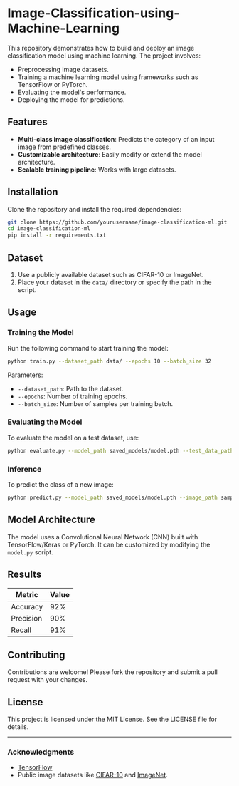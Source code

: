 # Image-Classification-using-Machine-Learning

This repository demonstrates how to build and deploy an image classification model using machine learning. The project involves:

- Preprocessing image datasets.
- Training a machine learning model using frameworks such as TensorFlow or PyTorch.
- Evaluating the model's performance.
- Deploying the model for predictions.

## Features

- **Multi-class image classification**: Predicts the category of an input image from predefined classes.
- **Customizable architecture**: Easily modify or extend the model architecture.
- **Scalable training pipeline**: Works with large datasets.

## Installation

Clone the repository and install the required dependencies:

```bash
git clone https://github.com/yourusername/image-classification-ml.git
cd image-classification-ml
pip install -r requirements.txt
```

## Dataset

1. Use a publicly available dataset such as CIFAR-10 or ImageNet.
2. Place your dataset in the `data/` directory or specify the path in the script.

## Usage

### Training the Model

Run the following command to start training the model:

```bash
python train.py --dataset_path data/ --epochs 10 --batch_size 32
```

Parameters:
- `--dataset_path`: Path to the dataset.
- `--epochs`: Number of training epochs.
- `--batch_size`: Number of samples per training batch.

### Evaluating the Model

To evaluate the model on a test dataset, use:

```bash
python evaluate.py --model_path saved_models/model.pth --test_data_path data/test/
```

### Inference

To predict the class of a new image:

```bash
python predict.py --model_path saved_models/model.pth --image_path sample.jpg
```

## Model Architecture

The model uses a Convolutional Neural Network (CNN) built with TensorFlow/Keras or PyTorch. It can be customized by modifying the `model.py` script.

## Results

| Metric          | Value        |
|-----------------|--------------|
| Accuracy        | 92%          |
| Precision       | 90%          |
| Recall          | 91%          |

## Contributing

Contributions are welcome! Please fork the repository and submit a pull request with your changes.

## License

This project is licensed under the MIT License. See the LICENSE file for details.

---

### Acknowledgments

- [TensorFlow](https://www.tensorflow.org/)
- Public image datasets like [CIFAR-10](https://www.cs.toronto.edu/~kriz/cifar.html) and [ImageNet](http://www.image-net.org/).
